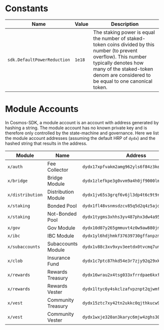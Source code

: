 # Constants

Name | Value | Description
-|-|-
`sdk.DefaultPowerReduction`|`1e18`|The staking power is equal the number of staked-token coins divided by this number (to prevent overflow). This number typically denotes how many of the staked-token denom are considered to be equal to one canonical token.

# Module Accounts

In Cosmos-SDK, a module account is an account with address generated by hashing a string. The module account has no known private key and is therefore only controlled by the state-machine and governance. Here we list the module account addresses (assuming the default HRP of `dydx`) and the hashed string that results in the address.

Module | Name | Address | String
-|-|-|-
`x/auth`|Fee Collector|`dydx17xpfvakm2amg962yls6f84z3kell8c5leqdyt2`|`"fee_collector"`
`x/bridge`|Bridge Module|`dydx1zlefkpe3g0vvm9a4h0jf9000lmqutlh9jwjnsv`|`"bridge"`
`x/distribution`|Distribution Module|`dydx1jv65s3grqf6v6jl3dp4t6c9t9rk99cd8wx2cfg`|`"distribution"`
`x/staking`|Bonded Pool|`dydx1fl48vsnmsdzcv85q5d2q4z5ajdha8yu3uz8teq`|`"bonded_tokens_pool"`
`x/staking`|Not-Bonded Pool|`dydx1tygms3xhhs3yv487phx3dw4a95jn7t7lgzm605`|`"not_bonded_tokens_pool"`
`x/gov`|Gov Module|`dydx10d07y265gmmuvt4z0w9aw880jnsr700jnmapky`|`"gov"`
`x/ibc`|IBC Module|`dydx1yl6hdjhmkf37639730gffanpzndzdpmh8xcdh5`|`"transfer"`
`x/subaccounts`|Subaccounts Module|`dydx1v88c3xv9xyv3eetdx0tvcmq7ung3dywp5upwc6`|`"subaccounts"`
`x/clob`|Insurance Fund|`dydx1c7ptc87hkd54e3r7zjy92q29xkq7t79w64slrq`|`"insurance_fund"`
`x/rewards`|Rewards Treasury|`dydx16wrau2x4tsg033xfrrdpae6kxfn9kyuerr5jjp`|`"rewards_treasury"`
`x/rewards`|Rewards Vester|`dydx1ltyc6y4skclzafvpznpt2qjwmfwgsndp458rmp`|`"rewards_vester"`
`x/vest`|Community Treasury|`dydx15ztc7xy42tn2ukkc0qjthkucw9ac63pgp70urn`|`"community_treasury"`
`x/vest`|Community Vester|`dydx1wxje320an3karyc6mjw4zghs300dmrjkwn7xtk`|`"community_vester"`
